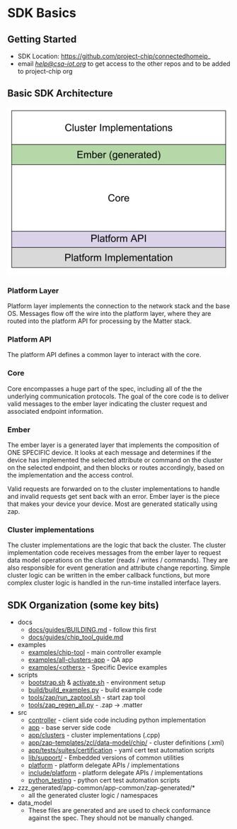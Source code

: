 # SDK Basics

## Getting Started

-   SDK Location:
    [https://github\.com/project\-chip/connectedhomeip](https://github.com/project-chip/connectedhomeip)\_
-   email _[help@csa\-iot\.org](mailto:help@csa-iot.org)_ to get access to the
    other repos and to be added to project\-chip org

## Basic SDK Architecture

![](img/SDK_layers.png)

### Platform Layer

Platform layer implements the connection to the network stack and the base OS.
Messages flow off the wire into the platform layer, where they are routed into
the platform API for processing by the Matter stack.

### Platform API

The platform API defines a common layer to interact with the core.

### Core

Core encompasses a huge part of the spec, including all of the the underlying
communication protocols. The goal of the core code is to deliver valid messages
to the ember layer indicating the cluster request and associated endpoint
information.

### Ember

The ember layer is a generated layer that implements the composition of ONE
SPECIFIC device. It looks at each message and determines if the device has
implemented the selected attribute or command on the cluster on the selected
endpoint, and then blocks or routes accordingly, based on the implementation and
the access control.

Valid requests are forwarded on to the cluster implementations to handle and
invalid requests get sent back with an error. Ember layer is the piece that
makes your device your device. Most are generated statically using zap.

### Cluster implementations

The cluster implementations are the logic that back the cluster. The cluster
implementation code receives messages from the ember layer to request data model
operations on the cluster (reads / writes / commands). They are also responsible
for event generation and attribute change reporting. Simple cluster logic can be
written in the ember callback functions, but more complex cluster logic is
handled in the run-time installed interface layers.

## SDK Organization (some key bits)

-   docs
    -   [docs/guides/BUILDING\.md](https://github.com/project-chip/connectedhomeip/blob/master/docs/guides/BUILDING.md) -
        follow this first
    -   [docs/guides/chip_tool_guide.md](https://github.com/project-chip/connectedhomeip/blob/master/docs/guides/chip_tool_guide.md)
-   examples
    -   [examples/chip-tool](https://github.com/project-chip/connectedhomeip/blob/master/examples/chip-tool) -
        main controller example
    -   [examples/all-clusters-app](https://github.com/project-chip/connectedhomeip/blob/master/examples/all-cluster-app) -
        QA app
    -   [examples/\<others\>](https://github.com/project-chip/connectedhomeip/blob/master/examples) -
        Specific Device examples
-   scripts
    -   [bootstrap.sh](https://github.com/project-chip/connectedhomeip/blob/master/scripts/bootstrap.sh)
        &
        [activate.sh](https://github.com/project-chip/connectedhomeip/blob/master/scripts/activate.sh) -
        environment setup
    -   [build/build_examples.py](https://github.com/project-chip/connectedhomeip/blob/master/scripts/build/build_examples.py) -
        build example code
    -   [tools/zap/run_zaptool.sh](https://github.com/project-chip/connectedhomeip/blob/master/scripts/tools/zap/run_zaptool.sh) -
        start zap tool
    -   [tools/zap_regen_all.py](https://github.com/project-chip/connectedhomeip/blob/master/scripts/tools/zap_regen_all.py) -
        .zap -> .matter
-   src
    -   [controller](https://github.com/project-chip/connectedhomeip/blob/master/src/controller/) -
        client side code including python implementation
    -   [app](https://github.com/project-chip/connectedhomeip/blob/master/src/app) -
        base server side code
    -   [app/clusters](https://github.com/project-chip/connectedhomeip/blob/master/src/app/clusters) -
        cluster implementations (.cpp)
    -   [app/zap-templates/zcl/data-model/chip/](https://github.com/project-chip/connectedhomeip/blob/master/src/app/zap-templates/zcl/data-model/chip/) -
        cluster definitions (.xml)
    -   [app/tests/suites/certification](https://github.com/project-chip/connectedhomeip/blob/master/src/app/tests/suites/certification) -
        yaml cert test automation scripts
    -   [lib/support/](https://github.com/project-chip/connectedhomeip/blob/master/src/lib/support/) -
        Embedded versions of common utilities
    -   [platform](https://github.com/project-chip/connectedhomeip/blob/master/src/platform) -
        platform delegate APIs / implementations
    -   [include/platform](https://github.com/project-chip/connectedhomeip/blob/master/src/include/platform) -
        platform delegate APIs / implementations
    -   [python_testing](https://github.com/project-chip/connectedhomeip/blob/master/src/python_testing) -
        python cert test automation scripts
-   zzz_generated/app-common/app-common/zap-generated/\*
    -   all the generated cluster logic / namespaces
-   data_model
    -   These files are generated and are used to check conformance against the
        spec. They should not be manually changed.
